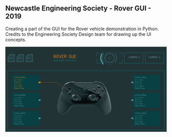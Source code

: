 ## Newcastle Engineering Society - Rover GUI - 2019

Creating a part of the GUI for the Rover vehicle demonstration in Python.
Credits to the Engineering Society Design team for drawing up the UI concepts.

![](https://github.com/Akeilee/Rover-Gui/blob/master/screenshot.jpg) <br /><br />